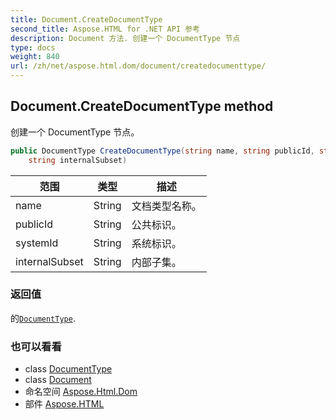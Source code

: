 ```yaml
---
title: Document.CreateDocumentType
second_title: Aspose.HTML for .NET API 参考
description: Document 方法. 创建一个 DocumentType 节点
type: docs
weight: 840
url: /zh/net/aspose.html.dom/document/createdocumenttype/
---
```

## Document.CreateDocumentType method

创建一个 DocumentType 节点。

```csharp
public DocumentType CreateDocumentType(string name, string publicId, string systemId, 
    string internalSubset)
```

| 范围 | 类型 | 描述 |
| --- | --- | --- |
| name | String | 文档类型名称。 |
| publicId | String | 公共标识。 |
| systemId | String | 系统标识。 |
| internalSubset | String | 内部子集。 |

### 返回值

的[`DocumentType`](../../documenttype/).

### 也可以看看

* class [DocumentType](../../documenttype/)
* class [Document](../)
* 命名空间 [Aspose.Html.Dom](../../document/)
* 部件 [Aspose.HTML](../../../)


